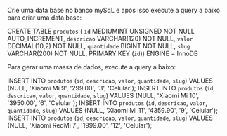 Crie uma data base no banco mySqL e após isso execute a query a baixo para criar uma data base:

CREATE TABLE `produtos` (
  `id` MEDIUMINT UNSIGNED NOT NULL AUTO_INCREMENT,
  `descricao` VARCHAR(120) NOT NULL,
  `valor` DECIMAL(10,2) NOT NULL,
  `quantidade` BIGINT NOT NULL,
  `slug` VARCHAR(200) NOT NULL,
  PRIMARY KEY (`id`))
ENGINE = InnoDB


Para gerar uma massa de dados, execute a query a baixo:

INSERT INTO `produtos` (`id`, `descricao`, `valor`, `quantidade`, `slug`) VALUES (NULL, 'Xiaomi Mi 9', '299.00', '3', 'Celular');
INSERT INTO `produtos` (`id`, `descricao`, `valor`, `quantidade`, `slug`) VALUES (NULL, 'Xiaomi Mi 10', '3950.00', '6', 'Celular');
INSERT INTO `produtos` (`id`, `descricao`, `valor`, `quantidade`, `slug`) VALUES (NULL, 'Xiaomi Mi 11', '4359.90', '9', 'Celular');
INSERT INTO `produtos` (`id`, `descricao`, `valor`, `quantidade`, `slug`) VALUES (NULL, 'Xiaomi RedMi 7', '1999.00', '12', 'Celular');

